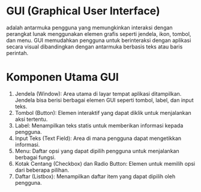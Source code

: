 # GUI (Graphical User Interface) 
adalah antarmuka pengguna yang memungkinkan interaksi dengan perangkat lunak menggunakan elemen grafis seperti jendela, ikon, tombol, dan menu. GUI memudahkan pengguna untuk berinteraksi dengan aplikasi secara visual dibandingkan dengan antarmuka berbasis teks atau baris perintah.

# Komponen Utama GUI
1. Jendela (Window): Area utama di layar tempat aplikasi ditampilkan. Jendela bisa berisi berbagai elemen GUI seperti tombol, label, dan input teks.
2. Tombol (Button): Elemen interaktif yang dapat diklik untuk menjalankan aksi tertentu.
3. Label: Menampilkan teks statis untuk memberikan informasi kepada pengguna.
4. Input Teks (Text Field): Area di mana pengguna dapat mengetikkan informasi.
5. Menu: Daftar opsi yang dapat dipilih pengguna untuk menjalankan berbagai fungsi.
6. Kotak Centang (Checkbox) dan Radio Button: Elemen untuk memilih opsi dari beberapa pilihan.
7. Daftar (Listbox): Menampilkan daftar item yang dapat dipilih oleh pengguna.